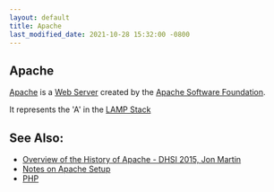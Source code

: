 ```yaml
---
layout: default
title: Apache
last_modified_date: 2021-10-28 15:32:00 -0800
---
```


<span property="article:published_time"></span>
## Apache

[Apache](http://httpd.apache.org) is a [Web Server](https://en.wikipedia.org/wiki/Web_server) created by the [Apache Software Foundation](http://apache.org/).

It represents the 'A' in the [LAMP Stack](../LAMP%20Stack)

See Also:
---------

-   [Overview of the History of Apache - DHSI 2015, Jon Martin](https://prezi.com/0nxhpwoqs1ob/the-apache-web-server/)
-   [Notes on Apache Setup](../../tutorials/Notes%20on%20Apache%20Setup)
-   [PHP](../PHP)
